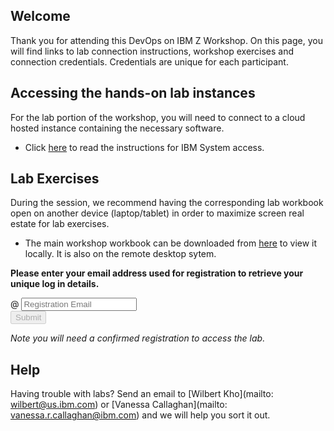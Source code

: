 <script src="https://ajax.googleapis.com/ajax/libs/jquery/3.1.0/jquery.min.js"></script>
<script src="./core-min.js"></script>
<script src="./md5-min.js"></script>
<script src="./wildfire-labs.js"></script>
<link href="https://cdn.jsdelivr.net/npm/bootstrap@5.1.0/dist/css/bootstrap.min.css" rel="stylesheet" integrity="sha384-KyZXEAg3QhqLMpG8r+8fhAXLRk2vvoC2f3B09zVXn8CA5QIVfZOJ3BCsw2P0p/We" crossorigin="anonymous">

## Welcome

Thank you for attending this DevOps on IBM Z Workshop. On this page, you will find links to lab connection instructions, workshop exercises and connection credentials.  Credentials are unique for each participant.


## Accessing the hands-on lab instances

For the lab portion of the workshop, you will need to connect to a cloud hosted instance containing the necessary software. 

- Click [here](https://github.com/DevOps-on-IBMZ/Workshop-Access/blob/main/Instructions%20to%20use%20%20the%20DevOps%20PoT%20remotely%20August%2007%202023.pdf) to read the instructions for IBM System access.

## Lab Exercises

During the session, we recommend having the corresponding lab workbook open on another device (laptop/tablet) in order to maximize screen real estate for lab exercises.

- The main workshop workbook can be downloaded from [here](https://github.com/DevOps-on-IBMZ/Z-DevOps-Workshop-Workbook/blob/1f8dca7e18b9fe7b6851e75e8af66163c82f4390/Workbook%20-%20DevOps%20on%20Z%20PoT%20Dillards.pdf) to view it locally.  It is also on the remote desktop sytem.


**Please enter your email address used for registration to retrieve your unique log in details.**

<form onsubmit="return false;">
<div class="input-group mb-3 col-6">
<span class="input-group-text" id="basic-addon1">@</span>
<input type="email" class="form-control" placeholder="Registration Email" aria-label="Email" aria-describedby="basic-addon1" id="registration-email" maxlength="50" required oninput="validate();">
</div>
<div class="col-6">
<button id="btn-submit" class="btn btn-primary" type="submit" onclick="getLab(document.getElementById('registration-email').value)" disabled>Submit</button>
</div>
</form>
<div id="lab" class=".container .text-monospace">
<em>Note you will need a confirmed registration to access the lab.</em>
</div>

## Help 
Having trouble with labs? Send an email to [Wilbert Kho](mailto: wilbert@us.ibm.com) or [Vanessa Callaghan](mailto: vanessa.r.callaghan@ibm.com) and we will help you sort it out.
